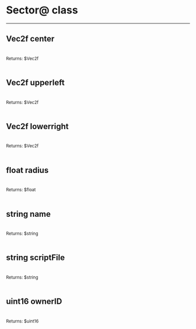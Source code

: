 # Sector@ class

---

## Vec2f center

<br>
<small>Returns: $Vec2f </small>

<br>
<br>

## Vec2f upperleft

<br>
<small>Returns: $Vec2f </small>

<br>
<br>

## Vec2f lowerright

<br>
<small>Returns: $Vec2f </small>

<br>
<br>

## float radius

<br>
<small>Returns: $float </small>

<br>
<br>

## string name

<br>
<small>Returns: $string </small>

<br>
<br>

## string scriptFile

<br>
<small>Returns: $string </small>

<br>
<br>

## uint16 ownerID

<br>
<small>Returns: $uint16 </small>

<br>
<br>

